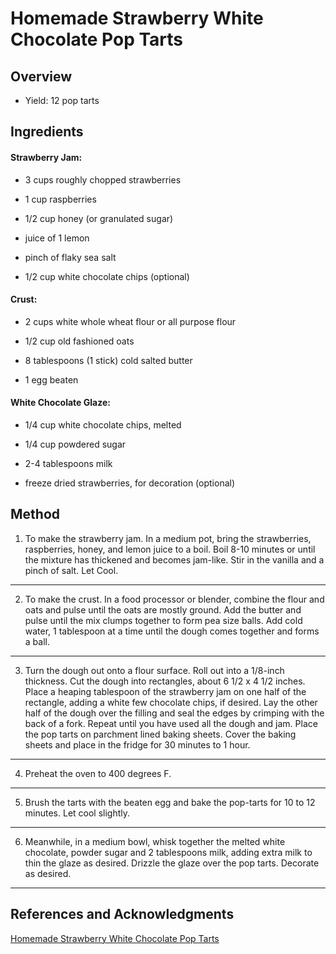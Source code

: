 # Homemade Strawberry White Chocolate Pop Tarts

## Overview

- Yield: 12 pop tarts

## Ingredients

#### Strawberry Jam:

- 3 cups roughly chopped strawberries

- 1 cup raspberries

- 1/2 cup honey (or granulated sugar)

- juice of 1 lemon

- pinch of flaky sea salt

- 1/2 cup white chocolate chips (optional)

#### Crust:

- 2 cups white whole wheat flour or all purpose flour

- 1/2 cup old fashioned oats

- 8 tablespoons (1 stick) cold salted butter

- 1 egg beaten

#### White Chocolate Glaze:

- 1/4 cup white chocolate chips, melted

- 1/4 cup powdered sugar

- 2-4 tablespoons milk

- freeze dried strawberries, for decoration (optional)

## Method

1. To make the strawberry jam. In a medium pot, bring the strawberries, raspberries, honey, and lemon juice to a boil. Boil 8-10 minutes or until the mixture has thickened and becomes jam-like. Stir in the vanilla and a pinch of salt. Let Cool.
---

2. To make the crust. In a food processor or blender, combine the flour and oats and pulse until the oats are mostly ground. Add the butter and pulse until the mix clumps together to form pea size balls. Add cold water, 1 tablespoon at a time until the dough comes together and forms a ball.
---

3. Turn the dough out onto a flour surface. Roll out into a 1/8-inch thickness. Cut the dough into rectangles, about 6 1/2 x 4 1/2 inches. Place a heaping tablespoon of the strawberry jam on one half of the rectangle, adding a white few chocolate chips, if desired. Lay the other half of the dough over the filling and seal the edges by crimping with the back of a fork. Repeat until you have used all the dough and jam. Place the pop tarts on parchment lined baking sheets. Cover the baking sheets and place in the fridge for 30 minutes to 1 hour.
---

4. Preheat the oven to 400 degrees F.
---

5. Brush the tarts with the beaten egg and bake the pop-tarts for 10 to 12 minutes. Let cool slightly.
---

6. Meanwhile, in a medium bowl, whisk together the melted white chocolate, powder sugar and 2 tablespoons milk, adding extra milk to thin the glaze as desired. Drizzle the glaze over the pop tarts. Decorate as desired.
---

## References and Acknowledgments

[Homemade Strawberry White Chocolate Pop Tarts](https://www.halfbakedharvest.com/homemade-strawberry-white-chocolate-pop-tarts/)
